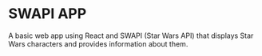 # SWAPI APP

A basic web app using React and SWAPI (Star Wars API) that displays Star Wars characters and provides information about them.
